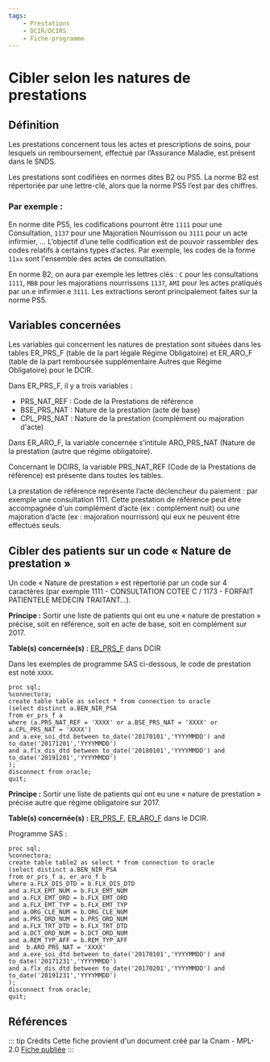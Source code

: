 ```yaml
---
tags:
    - Prestations
    - DCIR/DCIRS
    - Fiche-programme
---
```


# Cibler selon les natures de prestations
<!-- SPDX-License-Identifier: MPL-2.0 -->

<TagLinks />

## Définition
Les prestations concernent tous les actes et prescriptions de soins, pour lesquels un remboursement, effectué par l’Assurance Maladie, est présent dans le SNDS. 

Les prestations sont codifiées en normes dites B2 ou PS5. 
La norme B2 est répertoriée par une lettre-clé, alors que la norme PS5 l’est par des chiffres.

### Par exemple :
En norme dite PS5, les codifications pourront être `1111` pour une Consultation, `1137` pour une Majoration Nourrisson ou `3111` pour un acte infirmier, ...
L’objectif d’une telle codification est de pouvoir rassembler des codes relatifs à certains types d’actes.
Par exemple, les codes de la forme `11xx` sont l'ensemble des actes de consultation.

En norme B2, on aura par exemple les lettres clés : `C` pour les consultations `1111`, `MBB` pour les majorations nourrissons `1137`, `AMI` pour les actes pratiqués par un.e infirmier.e `3111`.
Les extractions seront principalement faites sur la norme PS5.

## Variables concernées
Les variables qui concernent les natures de prestation sont situées dans les tables ER_PRS_F (table de la part légale Régime Obligatoire) et ER_ARO_F (table de la part remboursée supplémentaire Autres que Régime Obligatoire) pour le DCIR.

Dans ER_PRS_F, il y a trois variables :
- PRS_NAT_REF : Code de la Prestations de référence
- BSE_PRS_NAT : Nature de la prestation (acte de base)
- CPL_PRS_NAT : Nature de la prestation (complément ou majoration d'acte)

Dans ER_ARO_F, la variable concernée s’intitule ARO_PRS_NAT (Nature de la prestation (autre que régime obligatoire).

Concernant le DCIRS, la variable PRS_NAT_REF (Code de la Prestations de référence) est présente dans toutes les tables.

La prestation de référence représente l’acte déclencheur du paiement : par exemple une consultation 1111.
Cette prestation de référence peut être accompagnée d'un complément d’acte (ex : complément nuit) ou une majoration d’acte (ex : majoration nourrisson) qui eux ne peuvent être effectués seuls.

## Cibler des patients sur un code « Nature de prestation »
Un code « Nature de prestation » est répertorié par un code sur 4 caractères (par exemple 1111 - CONSULTATION COTEE C / 1173 - FORFAIT PATIENTELE MEDECIN TRAITANT…).

**Principe :** Sortir une liste de patients qui ont eu une « nature de prestation » précise, soit en référence, soit en acte de base, soit en complément sur 2017. 

**Table(s) concernée(s) :** [ER_PRS_F](../tables/DCIR/ER_PRS_F.md) dans DCIR

Dans les exemples de programme SAS ci-dessous, le code de prestation est noté `XXXX`.

```sas
proc sql;
%connectora;
create table table as select * from connection to oracle
(select distinct a.BEN_NIR_PSA
from er_prs_f a
where (a.PRS_NAT_REF = 'XXXX' or a.BSE_PRS_NAT = 'XXXX' or a.CPL_PRS_NAT = 'XXXX')
and a.exe_soi_dtd between to_date('20170101','YYYYMMDD') and to_date('20171201','YYYYMMDD')
and a.flx_dis_dtd between to_date('20180101','YYYYMMDD') and to_date('20191201','YYYYMMDD')
);
disconnect from oracle;
quit;

```

**Principe :** Sortir une liste de patients qui ont eu une « nature de prestation » précise autre que régime obligatoire sur 2017. 

**Table(s) concernée(s) :** [ER_PRS_F](../tables/DCIR/ER_PRS_F.md), [ER_ARO_F](../tables/DCIR/ER_ARO_F.md) dans le DCIR.

Programme SAS :

```sas
proc sql;
%connectora;
create table table2 as select * from connection to oracle
(select distinct a.BEN_NIR_PSA
from er_prs_f a, er_aro_f b
where a.FLX_DIS_DTD = b.FLX_DIS_DTD 
and a.FLX_EMT_NUM = b.FLX_EMT_NUM 
and a.FLX_EMT_ORD = b.FLX_EMT_ORD 
and a.FLX_EMT_TYP = b.FLX_EMT_TYP 
and a.ORG_CLE_NUM = b.ORG_CLE_NUM 
and a.PRS_ORD_NUM = b.PRS_ORD_NUM 
and a.FLX_TRT_DTD = b.FLX_TRT_DTD
and a.DCT_ORD_NUM = b.DCT_ORD_NUM 
and a.REM_TYP_AFF = b.REM_TYP_AFF
and  b.ARO_PRS_NAT = 'XXXX'
and a.exe_soi_dtd between to_date('20170101','YYYYMMDD') and to_date('20171231','YYYYMMDD')
and a.flx_dis_dtd between to_date('20170201','YYYYMMDD') and to_date('20191231','YYYYMMDD')
);
disconnect from oracle;
quit;
```


## Références

::: tip Crédits
Cette fiche provient d'un document créé par la Cnam - MPL-2.0
[Fiche publiée](/files/Cnam/2019-10_Cnam_Programmes-SAS-Nature-Prestation_MPL-2.0.doc)
:::
